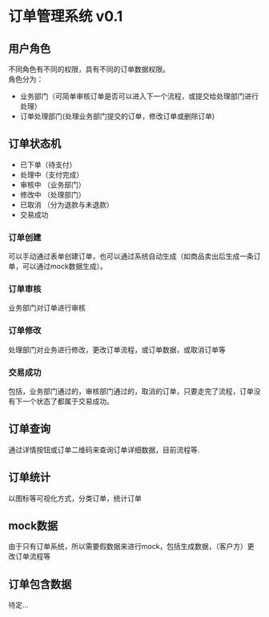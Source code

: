# 订单管理系统 v0.1   

## 用户角色

不同角色有不同的权限，具有不同的订单数据权限。   
角色分为：   
* 业务部门（可简单审核订单是否可以进入下一个流程，或提交给处理部门进行处理）    
* 订单处理部门(处理业务部门提交的订单，修改订单或删除订单)     

## 订单状态机

* 已下单（待支付）    
* 处理中（支付完成）  
* 审核中 （业务部门）   
* 修改中 （处理部门）
* 已取消 （分为退款与未退款）     
* 交易成功     

### 订单创建   
可以手动通过表单创建订单，也可以通过系统自动生成（如商品卖出后生成一条订单，可以通过mock数据生成）。   


### 订单审核     

业务部门对订单进行审核  

### 订单修改   

处理部门对业务进行修改，更改订单流程，或订单数据，或取消订单等


### 交易成功  
包括，业务部门通过的，审核部门通过的，取消的订单，只要走完了流程，订单没有下一个状态了都属于交易成功。  

## 订单查询    

通过详情按钮或订单二维码来查询订单详细数据，目前流程等.      

## 订单统计     

以图标等可视化方式，分类订单，统计订单   

## mock数据  

由于只有订单系统，所以需要假数据来进行mock，包括生成数据，（客户方）更改订单流程等   




## 订单包含数据
待定...

